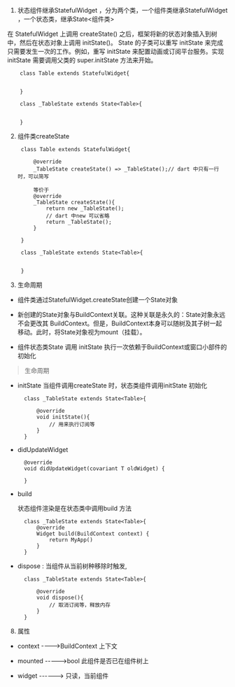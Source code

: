 1. 状态组件继承StatefulWidget ，分为两个类，一个组件类继承StatefulWidget ，一个状态类，继承State<组件类>

在 StatefulWidget 上调用 createState() 之后，框架将新的状态对象插入到树中，然后在状态对象上调用 initState()。 State 的子类可以重写 initState 来完成只需要发生一次的工作。例如，重写 initState 来配置动画或订阅平台服务。实现 initState 需要调用父类的 super.initState 方法来开始。

        class Table extends StatefulWidget{


        }

        class _TableState extends State<Table>{

        
        }

2. 组件类createState


        class Table extends StatefulWidget{

            @override
            _TableState createState() => _TableState();// dart 中只有一行时，可以简写

            等价于
            @override
            _TableState createState(){
                return new _TableState();
                // dart 中new 可以省略
                return _TableState();
            }

        }

        class _TableState extends State<Table>{

        
        }
        
7. 生命周期

+ 组件类通过StatefulWidget.createState创建一个State对象 

+ 新创建的State对象与BuildContext关联。这种关联是永久的：State对象永远不会更改其 BuildContext。但是，BuildContext本身可以随树及其子树一起移动。此时，将State对象视为mount（挂载）。

+ 组件状态类State 调用 initState 执行一次依赖于BuildContext或窗口小部件的初始化

> 生命周期

+ initState 当组件调用createState 时，状态类组件调用initState 初始化


        class _TableState extends State<Table>{

            @override
            void initState(){
                // 用来执行订阅等
            }
        }

+ didUpdateWidget

        @override
        void didUpdateWidget(covariant T oldWidget) { 

        }

+ build

   状态组件渲染是在状态类中调用build 方法

        class _TableState extends State<Table>{
            @override
            Widget build(BuildContext context) {
                return MyApp()
            }
        }

+ dispose : 当组件从当前树种移除时触发,

        class _TableState extends State<Table>{

            @override
            void dispose(){
                // 取消订阅等，释放内存
            }
        }

8. 属性

+ context ---->BuildContext 上下文

+ mounted  ----->bool 此组件是否已在组件树上

+ widget ------> 只读，当前组件